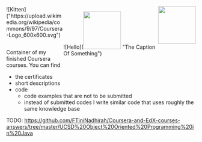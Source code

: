 <img src="https://upload.wikimedia.org/wikipedia/commons/9/97/Coursera-Logo_600x600.svg" width="100" height="100" style="float: right;">

<p style="max-width: 50%; float: right;">
![Hello](<img src="https://upload.wikimedia.org/wikipedia/commons/9/97/Coursera-Logo_600x600.svg" width="100" height="100"> "The Caption Of Something")
</p>

<div style="width:150px; height:100px">
![Kitten]("https://upload.wikimedia.org/wikipedia/commons/9/97/Coursera-Logo_600x600.svg")
</div>

Container of my finished Coursera courses. You can find
- the certificates
- short descriptions
- code 
  - code examples that are not to be submitted
  - instead of submitted codes I write similar code that uses roughly the same knowledge base

TODO: https://github.com/FTiniNadhirah/Coursera-and-EdX-courses-answers/tree/master/UCSD%20Object%20Oriented%20Programming%20in%20Java
